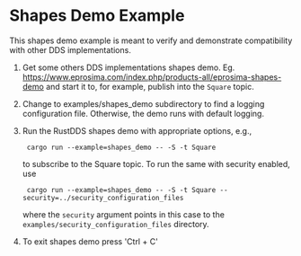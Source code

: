 # Shapes Demo Example

This shapes demo example is meant to verify and demonstrate compatibility with other DDS implementations.

1. Get some others DDS implementations shapes demo. Eg. https://www.eprosima.com/index.php/products-all/eprosima-shapes-demo and start it to, for example, publish into the `Square` topic.
2. Change to examples/shapes_demo subdirectory to find a logging configuration file. Otherwise, the demo runs with default logging.
3. Run the RustDDS shapes demo with appropriate options, e.g.,

        cargo run --example=shapes_demo -- -S -t Square

    to subscribe to the Square topic. To run the same with security enabled, use

        cargo run --example=shapes_demo -- -S -t Square --security=../security_configuration_files

    where the `security` argument points in this case to the `examples/security_configuration_files` directory.

4. To exit shapes demo press  'Ctrl + C' 

